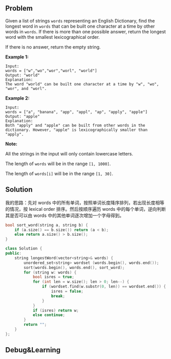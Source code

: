 ## Problem

Given a list of strings `words` representing an English Dictionary, find the longest word in `words` that can be built one character at a time by other words in `words`. If there is more than one possible answer, return the longest word with the smallest lexicographical order.

If there is no answer, return the empty string.

**Example 1:**

```
Input: 
words = ["w","wo","wor","worl", "world"]
Output: "world"
Explanation: 
The word "world" can be built one character at a time by "w", "wo", "wor", and "worl".
```



**Example 2:**

```
Input: 
words = ["a", "banana", "app", "appl", "ap", "apply", "apple"]
Output: "apple"
Explanation: 
Both "apply" and "apple" can be built from other words in the dictionary. However, "apple" is lexicographically smaller than "apply".
```



**Note:**

All the strings in the input will only contain lowercase letters.

The length of `words` will be in the range `[1, 1000]`.

The length of `words[i]` will be in the range `[1, 30]`.



## Solution

我的思路：先对 words 中的所有单词，按照单词长度降序排列，若出现长度相等的情况，按 lexical order 排序。然后按顺序遍历 words 中的每个单词，逆向判断其是否可以由 words 中的其他单词逐次增加一个字母得到。

```c++
bool sort_word(string a, string b) {
    if (a.size() == b.size()) return (a < b);
    else return a.size() > b.size();
}

class Solution {
public:
    string longestWord(vector<string>& words) {
        unordered_set<string> wordset (words.begin(), words.end());
        sort(words.begin(), words.end(), sort_word);
        for (string w: words) {
            bool isres = true;
            for (int len = w.size(); len > 0; len--) {
                if (wordset.find(w.substr(0, len)) == wordset.end()) {
                    isres = false;
                    break;
                }
            }
            if (isres) return w;
            else continue;
        }
        return "";
    }
};
```



## Debug&Learning



